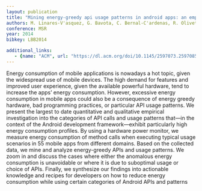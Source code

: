 ```yaml
---
layout: publication
title: "Mining energy-greedy api usage patterns in android apps: an empirical study"
authors: M. Linares-V'asquez, G. Bavota, C. Bernal-C'ardenas, R. Oliveto, P. M. Di, D. Poshyvanyk
conference: MSR
year: 2014
bibkey: LBB2014

additional_links:
   - {name: "ACM", url: "https://dl.acm.org/doi/10.1145/2597073.2597085"}
---
```

Energy consumption of mobile applications is nowadays a hot topic, given the widespread use of mobile devices. The high demand for features and improved user experience, given the available powerful hardware, tend to increase the apps’ energy consumption. However, excessive energy consumption in mobile apps could also be a consequence of energy greedy hardware, bad programming practices, or particular API usage patterns. We present the largest to date quantitative and qualitative empirical investigation into the categories of API calls and usage patterns that—in the context of the Android development framework—exhibit particularly high energy consumption profiles. By using a hardware power monitor, we measure energy consumption of method calls when executing typical usage scenarios in 55 mobile apps from different domains. Based on the collected data, we mine and analyze energy-greedy APIs and usage patterns. We zoom in and discuss the cases where either the anomalous energy consumption is unavoidable or where it is due to suboptimal usage or choice of APIs. Finally, we synthesize our findings into actionable knowledge and recipes for developers on how to reduce energy consumption while using certain categories of Android APIs and patterns

